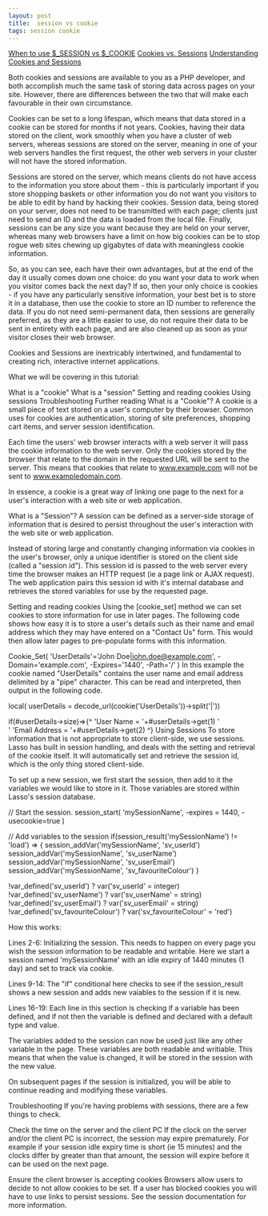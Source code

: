 ```yaml
---
layout: post
title:  session vs cookie
tags: session cookie
---
```


[When to use $_SESSION vs $_COOKIE](http://buildinternet.com/2010/07/when-to-use-_session-vs-_cookie/)
[Cookies vs. Sessions](http://www.hackingwithphp.com/10/1/0/cookies-vs-sessions)
[Understanding Cookies and Sessions](http://www.lassosoft.com/Tutorial-Understanding-Cookies-and-Sessions)

Both cookies and sessions are available to you as a PHP developer, and both accomplish much the same task of storing data across pages on your site. However, there are differences between the two that will make each favourable in their own circumstance.

Cookies can be set to a long lifespan, which means that data stored in a cookie can be stored for months if not years. Cookies, having their data stored on the client, work smoothly when you have a cluster of web servers, whereas sessions are stored on the server, meaning in one of your web servers handles the first request, the other web servers in your cluster will not have the stored information.

Sessions are stored on the server, which means clients do not have access to the information you store about them - this is particularly important if you store shopping baskets or other information you do not want you visitors to be able to edit by hand by hacking their cookies. Session data, being stored on your server, does not need to be transmitted with each page; clients just need to send an ID and the data is loaded from the local file. Finally, sessions can be any size you want because they are held on your server, whereas many web browsers have a limit on how big cookies can be to stop rogue web sites chewing up gigabytes of data with meaningless cookie information.

So, as you can see, each have their own advantages, but at the end of the day it usually comes down one choice: do you want your data to work when you visitor comes back the next day? If so, then your only choice is cookies - if you have any particularly sensitive information, your best bet is to store it in a database, then use the cookie to store an ID number to reference the data. If you do not need semi-permanent data, then sessions are generally preferred, as they are a little easier to use, do not require their data to be sent in entirety with each page, and are also cleaned up as soon as your visitor closes their web browser.




Cookies and Sessions are inextricably intertwined, and fundamental to creating rich, interactive internet applications.

What we will be covering in this tutorial:

What is a "cookie"
What is a "session"
Setting and reading cookies
Using sessions
Troubleshooting
Further reading
What is a "Cookie"?
A cookie is a small piece of text stored on a user's computer by their browser. Common uses for cookies are authentication, storing of site preferences, shopping cart items, and server session identification.

Each time the users' web browser interacts with a web server it will pass the cookie information to the web server. Only the cookies stored by the browser that relate to the domain in the requested URL will be sent to the server. This means that cookies that relate to www.example.com will not be sent to www.exampledomain.com.

In essence, a cookie is a great way of linking one page to the next for a user's interaction with a web site or web application.

What is a "Session"?
A session can be defined as a server-side storage of information that is desired to persist throughout the user's interaction with the web site or web application.

Instead of storing large and constantly changing information via cookies in the user's browser, only a unique identifier is stored on the client side (called a "session id"). This session id is passed to the web server every time the browser makes an HTTP request (ie a page link or AJAX request). The web application pairs this session id with it's internal database and retrieves the stored variables for use by the requested page.

Setting and reading cookies
Using the [cookie_set] method we can set cookies to store information for use in later pages. The following code shows how easy it is to store a user's details such as their name and email address which they may have entered on a "Contact Us" form. This would then allow later pages to pre-populate forms with this information.

Cookie_Set(
    'UserDetails'='John Doe|john.doe@example.com',
    -Domain='example.com',
    -Expires='1440',
    -Path='/'
)
In this example the cookie named "UserDetails" contains the user name and email address delimited by a "pipe" character. This can be read and interpreted, then output in the following code.

local( userDetails = decode_url(cookie('UserDetails'))->split('|'))

if(#userDetails->size)=>{^
    'User Name = '+#userDetails->get(1)
    '<br />'
    'Email Address = '+#userDetails->get(2)
^}
Using Sessions
To store information that is not appropriate to store client-side, we use sessions. Lasso has built in session handling, and deals with the setting and retrieval of the cookie itself. It will automatically set and retrieve the session id, which is the only thing stored client-side.

To set up a new session, we first start the session, then add to it the variables we would like to store in it. Those variables are stored within Lasso's session database.

// Start the session.
session_start(
	'mySessionName',
	-expires = 1440,
	-usecookie=true
)

// Add variables to the session
if(session_result('mySessionName') != 'load') => {
	session_addVar('mySessionName', 'sv_userId')
	session_addVar('mySessionName', 'sv_userName')
	session_addVar('mySessionName', 'sv_userEmail')
	session_addVar('mySessionName', 'sv_favouriteColour')
}

!var_defined('sv_userId') ? 	var('sv_userId' = integer)
!var_defined('sv_userName') ? 	var('sv_userName' = string)
!var_defined('sv_userEmail') ? 	var('sv_userEmail' = string)
!var_defined('sv_favouriteColour') ? 	var('sv_favouriteColour' = 'red')


How this works:

Lines 2-6: Initializing the session. This needs to happen on every page you wish the session information to be readable and writable. Here we start a session named 'mySessionName' with an idle expiry of 1440 minutes (1 day) and set to track via cookie.

Lines 9-14: The "if" conditional here checks to see if the session_result shows a new session and adds new vaiables to the session if it is new.

Lines 16-19: Each line in this section is checking if a variable has been defined, and if not then the variable is defined and declared with a default type and value.

The variables added to the session can now be used just like any other variable in the page. These variables are both readable and writiable. This means that when the value is changed, it will be stored in the session with the new value.

On subsequent pages if the session is initialized, you will be able to continue reading and modifying these variables.

Troubleshooting
If you're having problems with sessions, there are a few things to check.

Check the time on the server and the client PC
If the clock on the server and/or the client PC is incorrect, the session may expire prematurely. For example if your session idle expiry time is short (ie 15 minutes) and the clocks differ by greater than that amount, the session will expire before it can be used on the next page.

Ensure the client browser is accepting cookies
Browsers allow users to decide to not allow cookies to be set. If a user has blocked cookies you will have to use links to persist sessions. See the session documentation for more information.
